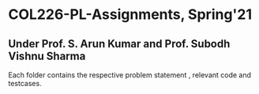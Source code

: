 # COL226-PL-Assignments, Spring'21
## Under Prof. S. Arun Kumar and Prof. Subodh Vishnu Sharma
Each folder contains the respective problem statement , relevant code and testcases.
